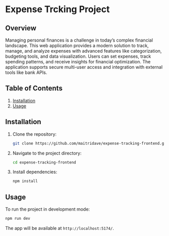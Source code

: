 # Expense Trcking Project

## Overview
Managing personal finances is a challenge in today’s complex financial landscape. This web application provides a modern solution to track, manage, and analyze expenses with advanced features like categorization, budgeting tools, and data visualization. Users can set expenses, track spending patterns, and receive insights for financial optimization. The application supports secure multi-user access and integration with external tools like bank APIs. 

## Table of Contents

1. [Installation](#installation)
2. [Usage](#usage)

## Installation

1. Clone the repository:
   ```bash
   git clone https://github.com/maitridave/expense-tracking-frontend.git
   ```
2. Navigate to the project directory:
   ```bash
   cd expense-tracking-frontend
   ```
3. Install dependencies:
   ```bash
   npm install
   ```

## Usage

To run the project in development mode:

```bash
npm run dev
```

The app will be available at `http://localhost:5174/`.

